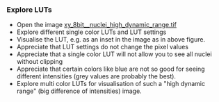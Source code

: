 ### Explore LUTs
  - Open the image [xy_8bit__nuclei_high_dynamic_range.tif](https://github.com/NEUBIAS/training-resources/raw/master/image_data/xy_8bit__nuclei_high_dynamic_range.tif)
  - Explore different single color LUTs and LUT settings
  - Visualise the LUT, e.g. as an inset in the image as in above figure.
  - Appreciate that LUT settings do not change the pixel values
  - Appreciate that a single color LUT will not allow you to see all nuclei without clipping
  - Appreciate that certain colors like blue are not so good for seeing different intensities (grey values are probably the best).
  - Explore multi color LUTs for visualisation of such a "high dynamic range" (big difference of intensities) image.

